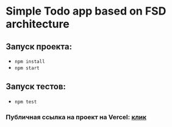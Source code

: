 # Simple Todo app based on FSD architecture 

## Запуск проекта:
- `npm install`
- `npm start`
## Запуск тестов:
- `npm test`
### Публичная ссылка на проект на Vercel: [клик](https://mindbox-mico1613s-projects.vercel.app/)